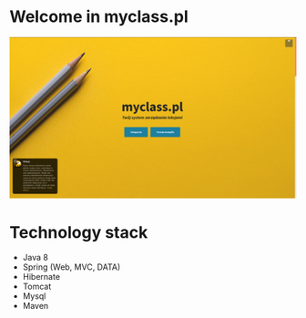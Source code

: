 # Welcome in myclass.pl
![Start page](/img/hello.png)
# Technology stack
- Java 8
- Spring (Web, MVC, DATA)
- Hibernate
- Tomcat
- Mysql
- Maven
